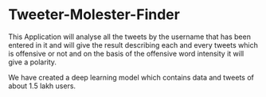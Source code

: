 # Tweeter-Molester-Finder

This Application will analyse all the tweets by the username that has been entered in it and will give the result describing each and every tweets which is offensive or not and on the basis of the offensive word intensity it will give a polarity.

We have created a deep learning model which contains data and tweets of about 1.5 lakh users.
